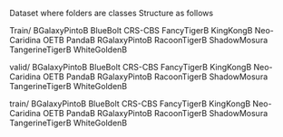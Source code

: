 Dataset where folders are classes
Structure as follows

Train/
BGalaxyPintoB
BlueBolt
CRS-CBS
FancyTigerB
KingKongB
Neo-Caridina
OETB
PandaB
RGalaxyPintoB
RacoonTigerB
ShadowMosura
TangerineTigerB
WhiteGoldenB

valid/
BGalaxyPintoB
BlueBolt
CRS-CBS
FancyTigerB
KingKongB
Neo-Caridina
OETB
PandaB
RGalaxyPintoB
RacoonTigerB
ShadowMosura
TangerineTigerB
WhiteGoldenB

train/
BGalaxyPintoB
BlueBolt
CRS-CBS
FancyTigerB
KingKongB
Neo-Caridina
OETB
PandaB
RGalaxyPintoB
RacoonTigerB
ShadowMosura
TangerineTigerB
WhiteGoldenB
